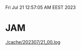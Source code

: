 Fri Jul 21 12:57:05 AM EEST 2023
# JAM
<a href='./cache/202307/21_00.log'>./cache/202307/21_00.log</a>
